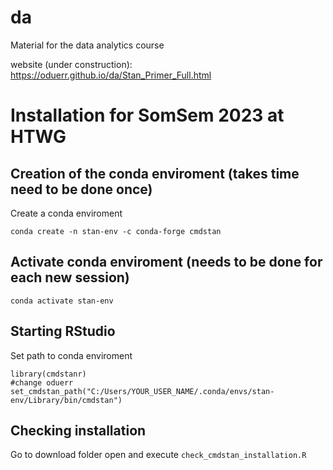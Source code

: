 # da
Material for the data analytics course

website (under construction): https://oduerr.github.io/da/Stan_Primer_Full.html

# Installation for SomSem 2023 at HTWG

## Creation of the conda enviroment (takes time need to be done once)
Create a conda enviroment
```
conda create -n stan-env -c conda-forge cmdstan
```

## Activate conda enviroment (needs to be done for each new session)

```
conda activate stan-env
```

## Starting RStudio
Set path to conda enviroment 
```
library(cmdstanr)
#change oduerr
set_cmdstan_path("C:/Users/YOUR_USER_NAME/.conda/envs/stan-env/Library/bin/cmdstan") 
```

## Checking installation

Go to download folder open and execute `check_cmdstan_installation.R`


